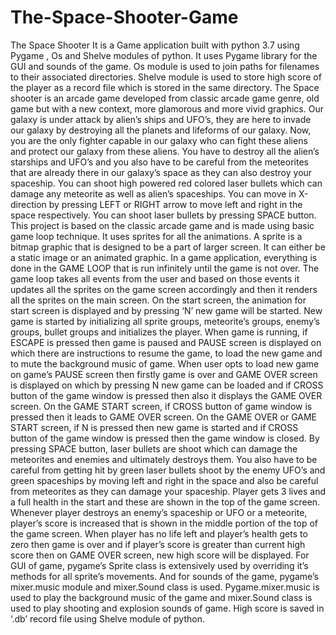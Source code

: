 # The-Space-Shooter-Game
The Space Shooter  It is a Game application built with python 3.7 using Pygame , Os and Shelve modules of python. It uses Pygame library for the GUI and sounds of the game. Os module is used to join paths for filenames to their associated directories. Shelve module is used to store high score of the player as a record file which is stored in the same directory. The Space shooter is an arcade game developed from classic arcade game genre, old game but with a new context, more glamorous and more vivid graphics. Our galaxy is under attack by alien’s ships and UFO’s, they are here to invade our galaxy by destroying all the planets and lifeforms of our galaxy. Now, you are the only fighter capable in our galaxy who can fight these aliens and protect our galaxy from these aliens. You have to destroy all the alien’s starships and UFO’s and you also have to be careful from the meteorites that are already there in our galaxy’s space as they can also destroy your spaceship. You can shoot high powered red colored laser bullets which can damage any meteorite as well as alien’s spaceships. You can move in X-direction by pressing LEFT or RIGHT arrow to move left and right in the space respectively. You can shoot laser bullets by pressing SPACE button. This project is based on the classic arcade game and is made using basic game loop technique. It uses sprites for all the animations. A sprite is a bitmap graphic that is designed to be a part of larger screen. It can either be a static image or an animated graphic. In a game application, everything is done in the GAME LOOP that is run infinitely until the game is not over. The game loop takes all events from the user and based on those events it updates all the sprites on the game screen accordingly and then it renders all the sprites on the main screen. On the start screen, the animation for start screen is displayed and by pressing ‘N’ new game will be started. New game is started by initializing all sprite groups, meteorite’s groups, enemy’s groups, bullet groups and initializes the player. When game is running, if ESCAPE is pressed then game is paused and PAUSE screen is displayed on which there are instructions to resume the game, to load the new game and to mute the background music of game. When user opts to load new game on game’s PAUSE screen then firstly game is over and GAME OVER screen is displayed on which by pressing N new game can be loaded and if CROSS button of the game window is pressed then also it displays the GAME OVER screen. On the GAME START screen, if CROSS button of game window is pressed then it leads to GAME OVER screen. On the GAME OVER or GAME START screen, if N is pressed then new game is started and if CROSS button of the game window is pressed then the game window is closed. By pressing SPACE button, laser bullets are shoot which can damage the meteorites and enemies and ultimately destroys them. You also have to be careful from getting hit by green laser bullets shoot by the enemy UFO’s and green spaceships by moving left and right in the space and also be careful from meteorites as they can damage your spaceship. Player gets 3 lives and a full health in the start and these are shown in the top of the game screen. Whenever player destroys an enemy’s spaceship or UFO or a meteorite, player’s score is increased that is shown in the middle portion of the top of the game screen. When player has no life left and player’s health gets to zero then game is over and if player’s score is greater than current high score then on GAME OVER screen, new high score will be displayed. For GUI of game, pygame’s Sprite class is extensively used by overriding it’s methods for all sprite’s movements. And for sounds of the game, pygame’s mixer.music module and mixer.Sound class is used. Pygame.mixer.music is used to play the background music of the game and mixer.Sound class is used to play shooting and explosion sounds of game. High score is saved in ‘.db’ record file using Shelve module of python.
